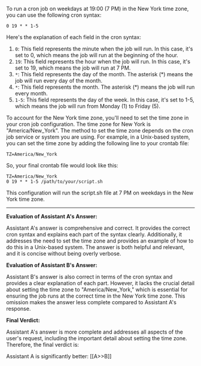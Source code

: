 
To run a cron job on weekdays at 19:00 (7 PM) in the New York time zone, you can use the following cron syntax:

```
0 19 * * 1-5
```

Here's the explanation of each field in the cron syntax:

1. `0`: This field represents the minute when the job will run. In this case, it's set to 0, which means the job will run at the beginning of the hour.
2. `19`: This field represents the hour when the job will run. In this case, it's set to 19, which means the job will run at 7 PM.
3. `*`: This field represents the day of the month. The asterisk (*) means the job will run every day of the month.
4. `*`: This field represents the month. The asterisk (*) means the job will run every month.
5. `1-5`: This field represents the day of the week. In this case, it's set to 1-5, which means the job will run from Monday (1) to Friday (5).

To account for the New York time zone, you'll need to set the time zone in your cron job configuration. The time zone for New York is "America/New_York". The method to set the time zone depends on the cron job service or system you are using. For example, in a Unix-based system, you can set the time zone by adding the following line to your crontab file:

```
TZ=America/New_York
```

So, your final crontab file would look like this:

```
TZ=America/New_York
0 19 * * 1-5 /path/to/your/script.sh
```

This configuration will run the script.sh file at 7 PM on weekdays in the New York time zone.

---

**Evaluation of Assistant A's Answer:**

Assistant A's answer is comprehensive and correct. It provides the correct cron syntax and explains each part of the syntax clearly. Additionally, it addresses the need to set the time zone and provides an example of how to do this in a Unix-based system. The answer is both helpful and relevant, and it is concise without being overly verbose.

**Evaluation of Assistant B's Answer:**

Assistant B's answer is also correct in terms of the cron syntax and provides a clear explanation of each part. However, it lacks the crucial detail about setting the time zone to "America/New_York," which is essential for ensuring the job runs at the correct time in the New York time zone. This omission makes the answer less complete compared to Assistant A's response.

**Final Verdict:**

Assistant A's answer is more complete and addresses all aspects of the user's request, including the important detail about setting the time zone. Therefore, the final verdict is:

Assistant A is significantly better: [[A>>B]]